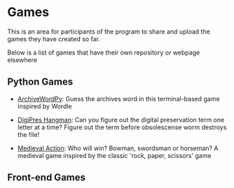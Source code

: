# Games

This is an area for participants of the program to share and upload the games they have created so far.

Below is a list of games that have their own repository or webpage elsewhere

## Python Games

- [ArchiveWordPy](https://github.com/archivistnathan/archiveswordpy): Guess the archives word in this terminal-based game inspired by Wordle

- [DigiPres Hangman](https://github.com/archivistnathan/Digipres-Hangman): Can you figure out the digital preservation term one letter at a time? Figure out the term before obsolescense worm destroys the file!

- [Medieval Action](https://evavandenhurk.github.io/MedievalAction/): Who will win? Bowman, swordsman or horseman? A medieval game inspired by the classic 'rock, paper, scissors' game

  
## Front-end Games




